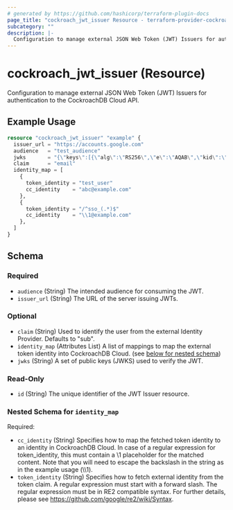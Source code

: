 ```yaml
---
# generated by https://github.com/hashicorp/terraform-plugin-docs
page_title: "cockroach_jwt_issuer Resource - terraform-provider-cockroach"
subcategory: ""
description: |-
  Configuration to manage external JSON Web Token (JWT) Issuers for authentication to the CockroachDB Cloud API.
---
```


# cockroach_jwt_issuer (Resource)

Configuration to manage external JSON Web Token (JWT) Issuers for authentication to the CockroachDB Cloud API.

## Example Usage

```terraform
resource "cockroach_jwt_issuer" "example" {
  issuer_url = "https://accounts.google.com"
  audience   = "test_audience"
  jwks       = "{\"keys\":[{\"alg\":\"RS256\",\"e\":\"AQAB\",\"kid\":\"test_kid1\",\"kty\":\"RSA\",\"n\":\"09lq1lCEuteonwDJOhGTDak11ThplZuC9JEWQNdBnBSQwlkJQIE7A7nTBO0xTibcsh2HwYkC-N_Gs1jP4iwN3dRqnu5FwG2ct5mY8KLwJiHzToFC0MKenSFQCy0FviNtOnpiObcUlDvR2NDeNtMl_6SPzcQEt7GUTBBYZgoAxPmOgevki6ZNO6Y86xFqx3y6v8EPwW010AiC60r4AHGCTBhYF4uqmq5JH2UU4dDh9Udc-9LZxlSqPwJvnKDG2GjcnD8TsU3wjfEM_nRmx3dnXsrZUXYfNGtdv5dlHywf5AhkJmTavqcsJkgrNA-PNBghFMcCR816_kCIkCYWLWC5vQ\"}]}"
  claim      = "email"
  identity_map = [
    {
      token_identity = "test_user"
      cc_identity    = "abc@example.com"
    },
    {
      token_identity = "/^sso_(.*)$"
      cc_identity    = "\\1@example.com"
    },
  ]
}
```

<!-- schema generated by tfplugindocs -->
## Schema

### Required

- `audience` (String) The intended audience for consuming the JWT.
- `issuer_url` (String) The URL of the server issuing JWTs.

### Optional

- `claim` (String) Used to identify the user from the external Identity Provider. Defaults to "sub".
- `identity_map` (Attributes List) A list of mappings to map the external token identity into CockroachDB Cloud. (see [below for nested schema](#nestedatt--identity_map))
- `jwks` (String) A set of public keys (JWKS) used to verify the JWT.

### Read-Only

- `id` (String) The unique identifier of the JWT Issuer resource.

<a id="nestedatt--identity_map"></a>
### Nested Schema for `identity_map`

Required:

- `cc_identity` (String) Specifies how to map the fetched token identity to an identity in CockroachDB Cloud. In case of a regular expression for token_identity, this must contain a \1 placeholder for the matched content. Note that you will need to escape the backslash in the string as in the example usage (\\\1).
- `token_identity` (String) Specifies how to fetch external identity from the token claim. A regular expression must start with a forward slash. The regular expression must be in RE2 compatible syntax. For further details, please see https://github.com/google/re2/wiki/Syntax.
